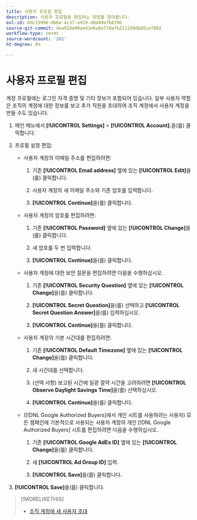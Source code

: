 ```yaml
---
title: 사용자 프로필 편집
description: 사용자 프로필을 편집하는 방법을 알아봅니다.
exl-id: 8dc15996-db6e-4c37-a919-d0d49e7b8396
source-git-commit: dea924e00aed1e6a8e778afb3112d9db85cef802
workflow-type: tm+mt
source-wordcount: '201'
ht-degree: 0%

---
```


# 사용자 프로필 편집

계정 프로필에는 로그인 자격 증명 및 기타 정보가 포함되어 있습니다. 일부 사용자 역할은 조직의 계정에 대한 정보를 보고 추가 직원을 초대하여 조직 계정에서 사용자 계정을 만들 수도 있습니다.

1. 메인 메뉴에서 **[!UICONTROL Settings]** > **[!UICONTROL Account].**&#x200B;을(를) 클릭합니다.

1. 프로필 설정 편집:

   * 사용자 계정의 이메일 주소를 편집하려면:

      1. 기존 **[!UICONTROL Email address]** 옆에 있는 **[!UICONTROL Edit]**&#x200B;을(를) 클릭합니다.

      1. 사용자 계정의 새 이메일 주소와 기존 암호를 입력합니다.

      1. **[!UICONTROL Continue]**&#x200B;을(를) 클릭합니다.

   * 사용자 계정의 암호를 편집하려면:

      1. 기존 **[!UICONTROL Password]** 옆에 있는 **[!UICONTROL Change]**&#x200B;을(를) 클릭합니다.

      1. 새 암호를 두 번 입력합니다.

      1. **[!UICONTROL Continue]**&#x200B;을(를) 클릭합니다.

   * 사용자 계정에 대한 보안 질문을 편집하려면 다음을 수행하십시오.

      1. 기존 **[!UICONTROL Security Question]** 옆에 있는 **[!UICONTROL Change]**&#x200B;을(를) 클릭합니다.

      1. **[!UICONTROL Secret Question]**&#x200B;을(를) 선택하고 **[!UICONTROL Secret Question Answer]**&#x200B;을(를) 입력하십시오.

      1. **[!UICONTROL Continue]**&#x200B;을(를) 클릭합니다.

   * 사용자 계정의 기본 시간대를 편집하려면:

      1. 기존 **[!UICONTROL Default Timezone]** 옆에 있는 **[!UICONTROL Change]**&#x200B;을(를) 클릭합니다.

      1. 새 시간대를 선택합니다.

      1. (선택 사항) 보고된 시간에 일광 절약 시간을 고려하려면 **[!UICONTROL Observe Daylight Savings Time]**&#x200B;을(를) 선택하십시오.

      1. **[!UICONTROL Continue]**&#x200B;을(를) 클릭합니다.

   * ([!DNL Google Authorized Buyers]에서 개인 시트를 사용하려는 사용자) 모든 캠페인에 기본적으로 사용되는 사용자 계정의 개인 [!DNL Google Authorized Buyers] 시트를 편집하려면 다음을 수행하십시오.

      1. 기존 **[!UICONTROL Google AdEx ID]** 옆에 있는 **[!UICONTROL Change]**&#x200B;을(를) 클릭합니다.

      1. 새 **[!UICONTROL Ad Group ID]** 입력.

      1. **[!UICONTROL Save]**&#x200B;을(를) 클릭합니다.

1. **[!UICONTROL Save]**&#x200B;을(를) 클릭합니다.

>[!MORELIKETHIS]
>
>* [조직 계정에 새 사용자 초대](user-invite.md)

<!-- >* [User Profile and Organization Account Settings](user-and-account-settings.md) -->
